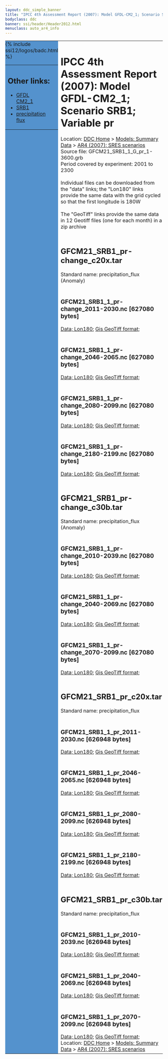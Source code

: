 ```yaml
---
layout: ddc_simple_banner
title: "IPCC 4th Assessment Report (2007): Model GFDL-CM2_1; Scenario SRB1; Variable pr"
bodyclass: ddc
banner: ssi/header/Header2012.html
menuclass: auto_ar4_info
---
```



<table width="100%" border="0" cellspacing="0" cellpadding="0" style="border-collapse: collapse;">
<tr style="margin:0;padding:0;border:0;">
<td style="margin:0;padding:0;border:0;height:1pt;width:150pt;background:#5492CD;" valign="top" >

<div id="lh-col2" class="auto_ar4_info">
<table class="menumain" bgcolor="#5492CD" cellspacing="0" width="100%" border="0">
<tr><td>
<h2> Other links:</h2>
<ul>
<li><a href="/auto/ar4/model-GFDL-CM2_1.html">GFDL<br/>CM2_1</a></li>
<li><a href="/auto/ar4/scenario-SRB1.html">SRB1</a></li>
<li><a href="/auto/ar4/var-precipitation_flux.html">precipitation flux</a></li>
</ul>
</td></tr>
{% include ssi12/logos/badc.html %}
</table>
</div>
</td>
<td><h1>IPCC 4th Assessment Report (2007): Model GFDL-CM2_1; Scenario SRB1; Variable pr</h1>

<!-- Breadcrumb1 -->
<div id="breadcrumb1" align="left">
Location: <a href="/index.html">DDC Home</a> > <a href="/sim/gcm_clim/">Models: Summary Data</a>
> <a href="/sim/gcm_clim/SRES_AR4/index.html">AR4 (2007): SRES scenarios</a>
</div>
<!-- End of Breadcrumb1 -->Source file: GFCM21_SRB1_1_G_pr_1-3600.grb
<br/>
Period covered by experiment: 2001 to 2300<br/>
<br/>Individual files can be downloaded from the "data" links; the "Lon180" links provide the same data
         with the grid cycled so that the first longitude is 180W<br/>
<br/>The "GeoTiff" links provide the same data in 12 Geotiff files (one for each month)
          in a zip archive<br/>
<br/><h2>GFCM21_SRB1_pr-change_c20x.tar</h2>
Standard name: precipitation_flux (Anomaly)<br>
<br/><h3>GFCM21_SRB1_1_pr-change_2011-2030.nc [627080 bytes]</h3>
<a href="/cgi-bin/downl/ar4_nc/pr/GFCM21_SRB1_1_pr-change_2011-2030.nc">Data; </a><a href="/cgi-bin/downl/ar4_nc/pr/GFCM21_SRB1_1_pr-change_2011-2030.cyto180.nc"> Lon180</a>; <a href="/cgi-bin/downl/ar4_tif/pr/GFCM21_SRB1_1_pr-change_2011-2030.zip">Gis GeoTiff format; </a><br/>
<br/><h3>GFCM21_SRB1_1_pr-change_2046-2065.nc [627080 bytes]</h3>
<a href="/cgi-bin/downl/ar4_nc/pr/GFCM21_SRB1_1_pr-change_2046-2065.nc">Data; </a><a href="/cgi-bin/downl/ar4_nc/pr/GFCM21_SRB1_1_pr-change_2046-2065.cyto180.nc"> Lon180</a>; <a href="/cgi-bin/downl/ar4_tif/pr/GFCM21_SRB1_1_pr-change_2046-2065.zip">Gis GeoTiff format; </a><br/>
<br/><h3>GFCM21_SRB1_1_pr-change_2080-2099.nc [627080 bytes]</h3>
<a href="/cgi-bin/downl/ar4_nc/pr/GFCM21_SRB1_1_pr-change_2080-2099.nc">Data; </a><a href="/cgi-bin/downl/ar4_nc/pr/GFCM21_SRB1_1_pr-change_2080-2099.cyto180.nc"> Lon180</a>; <a href="/cgi-bin/downl/ar4_tif/pr/GFCM21_SRB1_1_pr-change_2080-2099.zip">Gis GeoTiff format; </a><br/>
<br/><h3>GFCM21_SRB1_1_pr-change_2180-2199.nc [627080 bytes]</h3>
<a href="/cgi-bin/downl/ar4_nc/pr/GFCM21_SRB1_1_pr-change_2180-2199.nc">Data; </a><a href="/cgi-bin/downl/ar4_nc/pr/GFCM21_SRB1_1_pr-change_2180-2199.cyto180.nc"> Lon180</a>; <a href="/cgi-bin/downl/ar4_tif/pr/GFCM21_SRB1_1_pr-change_2180-2199.zip">Gis GeoTiff format; </a><br/>
<br/><h2>GFCM21_SRB1_pr-change_c30b.tar</h2>
Standard name: precipitation_flux (Anomaly)<br>
<br/><h3>GFCM21_SRB1_1_pr-change_2010-2039.nc [627080 bytes]</h3>
<a href="/cgi-bin/downl/ar4_nc/pr/GFCM21_SRB1_1_pr-change_2010-2039.nc">Data; </a><a href="/cgi-bin/downl/ar4_nc/pr/GFCM21_SRB1_1_pr-change_2010-2039.cyto180.nc"> Lon180</a>; <a href="/cgi-bin/downl/ar4_tif/pr/GFCM21_SRB1_1_pr-change_2010-2039.zip">Gis GeoTiff format; </a><br/>
<br/><h3>GFCM21_SRB1_1_pr-change_2040-2069.nc [627080 bytes]</h3>
<a href="/cgi-bin/downl/ar4_nc/pr/GFCM21_SRB1_1_pr-change_2040-2069.nc">Data; </a><a href="/cgi-bin/downl/ar4_nc/pr/GFCM21_SRB1_1_pr-change_2040-2069.cyto180.nc"> Lon180</a>; <a href="/cgi-bin/downl/ar4_tif/pr/GFCM21_SRB1_1_pr-change_2040-2069.zip">Gis GeoTiff format; </a><br/>
<br/><h3>GFCM21_SRB1_1_pr-change_2070-2099.nc [627080 bytes]</h3>
<a href="/cgi-bin/downl/ar4_nc/pr/GFCM21_SRB1_1_pr-change_2070-2099.nc">Data; </a><a href="/cgi-bin/downl/ar4_nc/pr/GFCM21_SRB1_1_pr-change_2070-2099.cyto180.nc"> Lon180</a>; <a href="/cgi-bin/downl/ar4_tif/pr/GFCM21_SRB1_1_pr-change_2070-2099.zip">Gis GeoTiff format; </a><br/>
<br/><h2>GFCM21_SRB1_pr_c20x.tar</h2>
Standard name: precipitation_flux<br>
<br/><h3>GFCM21_SRB1_1_pr_2011-2030.nc [626948 bytes]</h3>
<a href="/cgi-bin/downl/ar4_nc/pr/GFCM21_SRB1_1_pr_2011-2030.nc">Data; </a><a href="/cgi-bin/downl/ar4_nc/pr/GFCM21_SRB1_1_pr_2011-2030.cyto180.nc"> Lon180</a>; <a href="/cgi-bin/downl/ar4_tif/pr/GFCM21_SRB1_1_pr_2011-2030.zip">Gis GeoTiff format; </a><br/>
<br/><h3>GFCM21_SRB1_1_pr_2046-2065.nc [626948 bytes]</h3>
<a href="/cgi-bin/downl/ar4_nc/pr/GFCM21_SRB1_1_pr_2046-2065.nc">Data; </a><a href="/cgi-bin/downl/ar4_nc/pr/GFCM21_SRB1_1_pr_2046-2065.cyto180.nc"> Lon180</a>; <a href="/cgi-bin/downl/ar4_tif/pr/GFCM21_SRB1_1_pr_2046-2065.zip">Gis GeoTiff format; </a><br/>
<br/><h3>GFCM21_SRB1_1_pr_2080-2099.nc [626948 bytes]</h3>
<a href="/cgi-bin/downl/ar4_nc/pr/GFCM21_SRB1_1_pr_2080-2099.nc">Data; </a><a href="/cgi-bin/downl/ar4_nc/pr/GFCM21_SRB1_1_pr_2080-2099.cyto180.nc"> Lon180</a>; <a href="/cgi-bin/downl/ar4_tif/pr/GFCM21_SRB1_1_pr_2080-2099.zip">Gis GeoTiff format; </a><br/>
<br/><h3>GFCM21_SRB1_1_pr_2180-2199.nc [626948 bytes]</h3>
<a href="/cgi-bin/downl/ar4_nc/pr/GFCM21_SRB1_1_pr_2180-2199.nc">Data; </a><a href="/cgi-bin/downl/ar4_nc/pr/GFCM21_SRB1_1_pr_2180-2199.cyto180.nc"> Lon180</a>; <a href="/cgi-bin/downl/ar4_tif/pr/GFCM21_SRB1_1_pr_2180-2199.zip">Gis GeoTiff format; </a><br/>
<br/><h2>GFCM21_SRB1_pr_c30b.tar</h2>
Standard name: precipitation_flux<br>
<br/><h3>GFCM21_SRB1_1_pr_2010-2039.nc [626948 bytes]</h3>
<a href="/cgi-bin/downl/ar4_nc/pr/GFCM21_SRB1_1_pr_2010-2039.nc">Data; </a><a href="/cgi-bin/downl/ar4_nc/pr/GFCM21_SRB1_1_pr_2010-2039.cyto180.nc"> Lon180</a>; <a href="/cgi-bin/downl/ar4_tif/pr/GFCM21_SRB1_1_pr_2010-2039.zip">Gis GeoTiff format; </a><br/>
<br/><h3>GFCM21_SRB1_1_pr_2040-2069.nc [626948 bytes]</h3>
<a href="/cgi-bin/downl/ar4_nc/pr/GFCM21_SRB1_1_pr_2040-2069.nc">Data; </a><a href="/cgi-bin/downl/ar4_nc/pr/GFCM21_SRB1_1_pr_2040-2069.cyto180.nc"> Lon180</a>; <a href="/cgi-bin/downl/ar4_tif/pr/GFCM21_SRB1_1_pr_2040-2069.zip">Gis GeoTiff format; </a><br/>
<br/><h3>GFCM21_SRB1_1_pr_2070-2099.nc [626948 bytes]</h3>
<a href="/cgi-bin/downl/ar4_nc/pr/GFCM21_SRB1_1_pr_2070-2099.nc">Data; </a><a href="/cgi-bin/downl/ar4_nc/pr/GFCM21_SRB1_1_pr_2070-2099.cyto180.nc"> Lon180</a>; <a href="/cgi-bin/downl/ar4_tif/pr/GFCM21_SRB1_1_pr_2070-2099.zip">Gis GeoTiff format; </a><br/>
<!-- Breadcrumb2 -->
<div id="breadcrumb2" align="left">
Location: <a href="/index.html">DDC Home</a> > <a href="/sim/gcm_clim/">Models: Summary Data</a>
> <a href="/sim/gcm_clim/SRES_AR4/index.html">AR4 (2007): SRES scenarios</a>
</div>
<!-- End of Breadcrumb2 --></td></tr></table>
